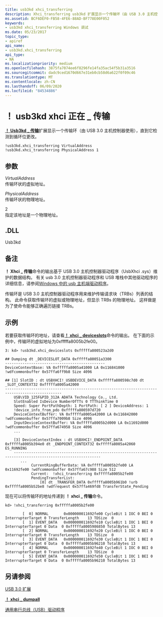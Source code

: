 ```yaml
---
title: usb3kd xhci_transferring
description: Xhci_transferring usb3kd 扩展显示一个传输环（由 USB 3.0 主机控制器使用），直到它检测到循环位更改。
ms.assetid: BCF6DEF0-FB58-4FE6-88AD-BF778E00F052
keywords:
- usb3kd xhci_transferring Windows 调试
ms.date: 05/23/2017
topic_type:
- apiref
api_name:
- usb3kd.xhci_transferring
api_type:
- NA
ms.localizationpriority: medium
ms.openlocfilehash: 3875fa7074ee6f8296fe14fa35ac54f5b31a3516
ms.sourcegitcommit: dadc9ced1670d667e31eb0cb58d6a622f0f09c46
ms.translationtype: MT
ms.contentlocale: zh-CN
ms.lasthandoff: 06/09/2020
ms.locfileid: "84534886"
---
```

# <a name="usb3kdxhci_transferring"></a>！ usb3kd xhci 正在 \_ 传输


[**！ Usb3kd \_ 传输**](-usb3kd-device-info.md)扩展显示一个传输环（由 USB 3.0 主机控制器使用），直到它检测到循环位更改。

```dbgcmd
!usb3kd.xhci_transferring VirtualAddress
!usb3kd.xhci_transferring PhysicalAddress 1
```

## <a name="span-idddk__devobj_dbgspanspan-idddk__devobj_dbgspanparameters"></a><span id="ddk__devobj_dbg"></span><span id="DDK__DEVOBJ_DBG"></span>参数


<span id="_______VirtualAddress______"></span><span id="_______virtualaddress______"></span><span id="_______VIRTUALADDRESS______"></span>*VirtualAddress*   
传输环状的虚拟地址。

<span id="_______PhysicalAddress______"></span><span id="_______physicaladdress______"></span><span id="_______PHYSICALADDRESS______"></span>*PhysicalAddress*   
传输环状的物理地址。

<span id="_______1______"></span>2   
指定该地址是一个物理地址。

## <a name="span-iddllspanspan-iddllspandll"></a><span id="DLL"></span><span id="dll"></span>.DLL


Usb3kd

<a name="remarks"></a>备注
-------

**！ Xhci \_ 传输**命令的输出基于 USB 3.0 主机控制器驱动程序（UsbXhci .sys）维护的数据结构。 有关 usb 3.0 主机控制器驱动程序和 USB 堆栈中其他驱动程序的详细信息，请参阅[Windows 中的 usb 主机端驱动程序](https://docs.microsoft.com/windows-hardware/drivers/usbcon/usb-3-0-driver-stack-architecture)。

传输环是 USB 3.0 主机控制器驱动程序用来维护传输请求块（TRBs）列表的结构。 此命令获取传输环的虚拟或物理地址，但显示 TRBs 的物理地址。 这样做是为了使命令能够正确遍历链接 TRBs。

<a name="examples"></a>示例
--------

若要获取传输环的地址，请查看[**！ xhci \_ deviceslots**](-usb3kd-xhci-deviceslots.md)命令的输出。 在下面的示例中，传输环的虚拟地址为0xfffffa8005b2fe00。

```dbgcmd
3: kd> !usb3kd.xhci_deviceslots 0xfffffa800523a2d0

## Dumping dt _DEVICESLOT_DATA 0xfffffa80051a3300
----------------------------------------------
DeviceContextBase: VA 0xfffffa8005a41000 LA 0x116841000 !wdfcommonbuffer 0x57ffa6ff9b8 Size 4096

## [1] SlotID : dt USBXHCI!_USBDEVICE_DATA 0xfffffa800598c7d0 dt _SLOT_CONTEXT32 0xfffffa8005a42000
------------------------------------------------------------------------------------------------
    USB\VID_125F&PID_312A ADATA Technology Co., Ltd.
    SlotEnabled IsDevice NumberOfTTs 0 TTThinkTime 0
    Speed: Super PortPathDepth: 1 PortPath: [ 2 ] DeviceAddress: 1
    !device_info_from_pdo 0xfffffa800597d720
    DeviceContextBuffer: VA 0xfffffa8005a42000 LA 0x116842000 !wdfcommonbuffer 0x57ffa7009b8 Size 4096
    InputDeviceContextBuffer: VA 0xfffffa8005b2d000 LA 0x11692d000 !wdfcommonbuffer 0x57ffa674958 Size 4096
    ...

    [3] DeviceContextIndex : dt USBXHCI!_ENDPOINT_DATA 0xfffffa8005b394e0 dt _ENDPOINT_CONTEXT32 0xfffffa8005a42060 ES_RUNNING
    --------------------------------------------------------------------------------------------------------------
       ...
            CurrentRingBufferData: VA 0xfffffa8005b2fe00 LA 0x11692fe00 !wdfcommonbuffer 0x57ffa67c988 Size 512
            Current:  !xhci_transferring 0xfffffa8005b2fe00
            PendingTransferList: 
                [0] dt _TRANSFER_DATA 0xfffffa8005b961b0 !urb 0xfffffa8005b52be8 !wdfrequest 0x57ffa469fd8 TransferState_Pending
```

现在可以将传输环的地址传递到 **！ xhci \_ 传输**命令。

```dbgcmd
kd> !xhci_transferring 0xfffffa8005b2fe00

        [  0] NORMAL       0x000000011692fe00 CycleBit 1 IOC 0 BEI 0 InterrupterTarget 0 TransferLength    13 TDSize  0
        [  1] EVENT_DATA   0x000000011692fe10 CycleBit 1 IOC 1 BEI 0 InterrupterTarget 0 Data  0 0xfffffa8005986850 TotalBytes 13
        [  2] NORMAL       0x000000011692fe20 CycleBit 1 IOC 0 BEI 0 InterrupterTarget 0 TransferLength    13 TDSize  0
        [  3] EVENT_DATA   0x000000011692fe30 CycleBit 1 IOC 1 BEI 0 InterrupterTarget 0 Data  0 0xfffffa8005b96210 TotalBytes 13
        [  4] NORMAL       0x000000011692fe40 CycleBit 1 IOC 0 BEI 0 InterrupterTarget 0 TransferLength    13 TDSize  0
        [  5] EVENT_DATA   0x000000011692fe50 CycleBit 1 IOC 1 BEI 0 InterrupterTarget 0 Data  0 0xfffffa8005b96210 TotalBytes 13
```

## <a name="span-idsee_alsospansee-also"></a><span id="see_also"></span>另请参阅


[USB 3.0 扩展](usb-3-extensions.md)

[**！ xhci \_ dumpall**](-usb3kd-xhci-dumpall.md)

[通用串行总线（USB）驱动程序](https://docs.microsoft.com/windows-hardware/drivers/usbcon/)

 

 






